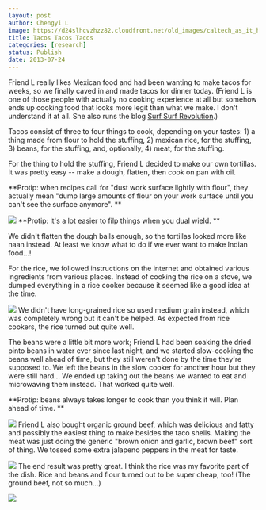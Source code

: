 ```yaml
---
layout: post
author: Chengyi L
image: https://d24slhcvzhzz82.cloudfront.net/old_images/caltech_as_it_happens/6a0105349b8251970b01901e602295970b.jpg
title: Tacos Tacos Tacos
categories: [research]
status: Publish
date: 2013-07-24
---
```



Friend L really likes Mexican food and had been wanting to make tacos for weeks, so we finally caved in and made tacos for dinner today. (Friend L is one of those people with actually no cooking experience at all but somehow ends up cooking food that looks more legit than what we make. I don't understand it at all. She also runs the blog [Surf Surf Revolution](https://caltech.typepad.com/caltech_as_it_happens/surf-surf-revolution/).) 

Tacos consist of three to four things to cook, depending on your tastes: 1) a thing made from flour to hold the stuffing, 2) mexican rice, for the stuffing, 3) beans, for the stuffing, and, optionally, 4) meat, for the stuffing. 

For the thing to hold the stuffing, Friend L decided to make our own tortillas. It was pretty easy -- make a dough, flatten, then cook on pan with oil. 

**Protip: when recipes call for "dust work surface lightly with flour", they actually mean "dump large amounts of flour on your work surface until you can't see the surface anymore". **


![](https://d24slhcvzhzz82.cloudfront.net/old_images/caltech_as_it_happens/6a0105349b8251970b0192ac1f7982970d.jpg)
**Protip: it's a lot easier to filp things when you dual wield. **

We didn't flatten the dough balls enough, so the tortillas looked more like naan instead. At least we know what to do if we ever want to make Indian food...!

For the rice, we followed instructions on the internet and obtained various ingredients from various places. Instead of cooking the rice on a stove, we dumped everything in a rice cooker because it seemed like a good idea at the time. 


![](https://d24slhcvzhzz82.cloudfront.net/old_images/caltech_as_it_happens/6a0105349b8251970b01901e6028ea970b.jpg)
We didn't have long-grained rice so used medium grain instead, which was completely wrong but it can't be helped. As expected from rice cookers, the rice turned out quite well. 

The beans were a little bit more work; Friend L had been soaking the dried pinto beans in water ever since last night, and we started slow-cooking the beans well ahead of time, but they still weren't done by the time they're supposed to. We left the beans in the slow cooker for another hour but they were still hard... We ended up taking out the beans we wanted to eat and microwaving them instead. That worked quite well. 

**Protip: beans always takes longer to cook than you think it will. Plan ahead of time. **


![](https://d24slhcvzhzz82.cloudfront.net/old_images/caltech_as_it_happens/6a0105349b8251970b0192ac1f7636970d.jpg)
Friend L also bought organic ground beef, which was delicious and fatty and possibly the easiest thing to make besides the taco shells. Making the meat was just doing the generic "brown onion and garlic, brown beef" sort of thing. We tossed some extra jalapeno peppers in the meat for taste. 


![](https://d24slhcvzhzz82.cloudfront.net/old_images/caltech_as_it_happens/6a0105349b8251970b01901e602d1e970b.jpg)
The end result was pretty great. I think the rice was my favorite part of the dish. Rice and beans and flour turned out to be super cheap, too! (The ground beef, not so much...) 


![](https://d24slhcvzhzz82.cloudfront.net/old_images/caltech_as_it_happens/6a0105349b8251970b01901e602fba970b.jpg)
